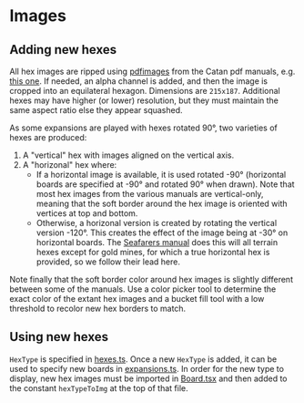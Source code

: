 # Images

## Adding new hexes

All hex images are ripped using
[pdfimages](https://linux.die.net/man/1/pdfimages) from the Catan pdf manuals,
e.g. [this
one](https://www.catan.com/sites/prod/files/2021-06/catan_base_rules_2020_200707.pdf).
If needed, an alpha channel is added, and then the image is cropped into an
equilateral hexagon. Dimensions are `215x187`. Additional hexes may have higher
(or lower) resolution, but they must maintain the same aspect ratio else they
appear squashed.

As some expansions are played with hexes rotated 90°, two varieties of hexes are produced:

1. A "vertical" hex with images aligned on the vertical axis.
2. A "horizonal" hex where:
   - If a horizontal image is available, it is used rotated -90° (horizontal
     boards are specified at -90° and rotated 90° when drawn). Note that most
     hex images from the various manuals are vertical-only, meaning that the
     soft border around the hex image is oriented with vertices at top and
     bottom.
   - Otherwise, a horizonal version is created by rotating the vertical version
     -120°. This creates the effect of the image being at -30° on horizontal
     boards. The [Seafarers
     manual](https://www.catan.com/sites/prod/files/2021-06/catan-seafarers_2021_rule_book_201201.pdf)
     does this will all terrain hexes except for gold mines, for which a true
     horizontal hex is provided, so we follow their lead here.

Note finally that the soft border color around hex images is slightly different
between some of the manuals. Use a color picker tool to determine the exact
color of the extant hex images and a bucket fill tool with a low threshold to
recolor new hex borders to match.

## Using new hexes

`HexType` is specified in [hexes.ts](../types/hexes.ts). Once a new `HexType` is
added, it can be used to specify new boards in
[expansions.ts](../data/expansions.ts). In order for the new type to display,
new hex images must be imported in [Board.tsx](../components/Board.tsx) and then
added to the constant `hexTypeToImg` at the top of that file.

